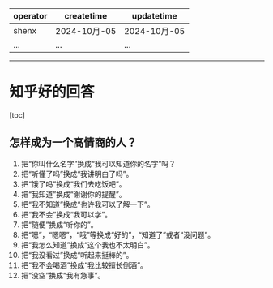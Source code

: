 | operator | createtime | updatetime |
| ---- | ---- | ---- |
| shenx | 2024-10月-05 | 2024-10月-05  |
| ... | ... | ... |
---
# 知乎好的回答

[toc]

## 怎样成为一个高情商的人？

1. 把“你叫什么名字”换成“我可以知道你的名字”吗？
2. 把“听懂了吗”换成“我讲明白了吗”。
3. 把“饿了吗”换成“我们去吃饭吧”。
4. 把“我知道”换成“谢谢你的提醒”。
5. 把“我不知道”换成“也许我可以了解一下”。
6. 把“我不会”换成“我可以学”。
7. 把“随便”换成“听你的”。
8. 把“嗯”，“嗯嗯”，“哦”等换成“好的”，“知道了”或者“没问题”。
9. 把“我怎么知道”换成“这个我也不太明白”。
10. 把“我没看过”换成“听起来挺棒的”。
11. 把“我不会喝酒”换成“我比较擅长倒酒”。
12. 把“没空”换成“我有急事”。


